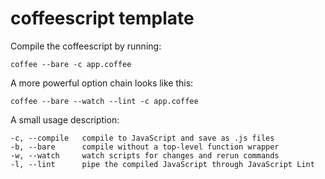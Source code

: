 # coffeescript template

Compile the coffeescript by running:

    coffee --bare -c app.coffee

A more powerful option chain looks like this:

    coffee --bare --watch --lint -c app.coffee


A small usage description:

    -c, --compile   compile to JavaScript and save as .js files
    -b, --bare      compile without a top-level function wrapper
    -w, --watch     watch scripts for changes and rerun commands
    -l, --lint      pipe the compiled JavaScript through JavaScript Lint
